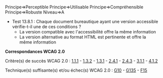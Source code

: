 Principe=>Perceptible
Principe=>Utilisable
Principe=>Compréhensible
Principe=>Robuste
Niveau=>A

*   Test 13.8.1 : Chaque document bureautique ayant une version accessible vérifie-t-il une de ces conditions ?
    *   La version compatible avec l'accessibilité offre la même information
    *   La version alternative au format HTML est pertinente et offre la même information

**Correspondances WCAG 2.0**

Critère(s) de succès WCAG 2.0 : [1.1.1](http://www.w3.org/Translations/WCAG20-fr/#text-equiv-all) - [1.3.2](http://www.w3.org/Translations/WCAG20-fr/#content-structure-separation-sequence) - [1.3.1](http://www.w3.org/Translations/WCAG20-fr/#content-structure-separation-programmatic) - [2.4.1](http://www.w3.org/Translations/WCAG20-fr/#navigation-mechanisms-skip) - [2.4.3](http://www.w3.org/Translations/WCAG20-fr/#navigation-mechanisms-focus-order) - [3.1.1](http://www.w3.org/Translations/WCAG20-fr/#meaning-doc-lang-id) - [4.1.2](http://www.w3.org/Translations/WCAG20-fr/#ensure-compat-rsv)

Technique(s) suffisante(s) et/ou échec(s) WCAG 2.0 : [G10](http://www.w3.org/TR/WCAG-TECHS/G10.html) - [G135](http://www.w3.org/TR/WCAG-TECHS/G135.html) - [F15](http://www.w3.org/TR/WCAG-TECHS/F15.html)

